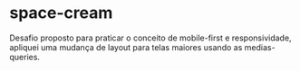 # space-cream
Desafio proposto para praticar o conceito de mobile-first e responsividade, apliquei uma mudança de layout para telas maiores usando as medias-queries.
